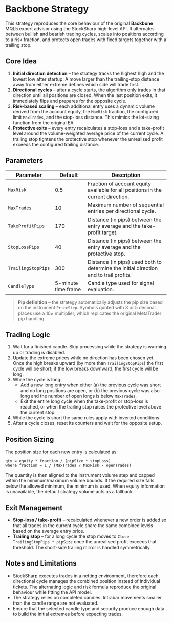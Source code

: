 # Backbone Strategy

This strategy reproduces the core behaviour of the original **Backbone** MQL5 expert advisor using the StockSharp high-level API. It alternates between bullish and bearish trading cycles, scales into positions according to a risk fraction, and protects open trades with fixed targets together with a trailing stop.

## Core Idea

1. **Initial direction detection** – the strategy tracks the highest high and the lowest low after startup. A move larger than the trailing-stop distance away from either extreme defines which side will trade first.
2. **Directional cycles** – after a cycle starts, the algorithm only trades in that direction until all positions are closed. When the last position exits, it immediately flips and prepares for the opposite cycle.
3. **Risk-based scaling** – each additional entry uses a dynamic volume derived from the account equity, the `MaxRisk` fraction, the configured limit `MaxTrades`, and the stop-loss distance. This mimics the lot-sizing function from the original EA.
4. **Protective exits** – every entry recalculates a stop-loss and a take-profit level around the volume-weighted average price of the current cycle. A trailing stop tightens the protective stop whenever the unrealised profit exceeds the configured trailing distance.

## Parameters

| Parameter | Default | Description |
|-----------|---------|-------------|
| `MaxRisk` | 0.5 | Fraction of account equity available for all positions in the current direction. |
| `MaxTrades` | 10 | Maximum number of sequential entries per directional cycle. |
| `TakeProfitPips` | 170 | Distance (in pips) between the entry average and the take-profit target. |
| `StopLossPips` | 40 | Distance (in pips) between the entry average and the protective stop. |
| `TrailingStopPips` | 300 | Distance (in pips) used both to determine the initial direction and to trail profits. |
| `CandleType` | 5-minute time frame | Candle type used for signal evaluation. |

> **Pip definition** – the strategy automatically adjusts the pip size based on the instrument `PriceStep`. Symbols quoted with 3 or 5 decimal places use a 10× multiplier, which replicates the original MetaTrader pip handling.

## Trading Logic

1. Wait for a finished candle. Skip processing while the strategy is warming up or trading is disabled.
2. Update the extreme prices while no direction has been chosen yet. Once the high breaks upward (by more than `TrailingStopPips`) the first cycle will be short; if the low breaks downward, the first cycle will be long.
3. While the cycle is long:
   - Add a new long entry when either (a) the previous cycle was short and no long positions are open, or (b) the previous cycle was also long and the number of open longs is below `MaxTrades`.
   - Exit the entire long cycle when the take-profit or stop-loss is reached, or when the trailing stop raises the protective level above the current stop.
4. While the cycle is short the same rules apply with inverted conditions.
5. After a cycle closes, reset its counters and wait for the opposite setup.

## Position Sizing

The position size for each new entry is calculated as:

```
qty = equity * fraction / (pipSize * stopLoss)
where fraction = 1 / (MaxTrades / MaxRisk - openTrades)
```

The quantity is then aligned to the instrument volume step and capped within the minimum/maximum volume bounds. If the required size falls below the allowed minimum, the minimum is used. When equity information is unavailable, the default strategy volume acts as a fallback.

## Exit Management

- **Stop-loss / take-profit** – recalculated whenever a new order is added so that all trades in the current cycle share the same combined levels based on the average entry price.
- **Trailing stop** – for a long cycle the stop moves to `Close - TrailingStopPips * pipSize` once the unrealised profit exceeds that threshold. The short-side trailing mirror is handled symmetrically.

## Notes and Limitations

- StockSharp executes trades in a netting environment, therefore each directional cycle manages the combined position instead of individual tickets. The alternating logic and risk formula reproduce the original behaviour while fitting the API model.
- The strategy relies on completed candles. Intrabar movements smaller than the candle range are not evaluated.
- Ensure that the selected candle type and security produce enough data to build the initial extremes before expecting trades.


